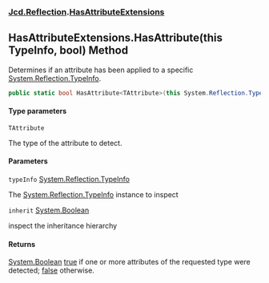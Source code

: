### [Jcd.Reflection](Jcd.Reflection.md 'Jcd.Reflection').[HasAttributeExtensions](HasAttributeExtensions.md 'Jcd.Reflection.HasAttributeExtensions')

## HasAttributeExtensions.HasAttribute<TAttribute>(this TypeInfo, bool) Method

Determines if an attribute has been applied to a specific [System.Reflection.TypeInfo](https://docs.microsoft.com/en-us/dotnet/api/System.Reflection.TypeInfo 'System.Reflection.TypeInfo').

```csharp
public static bool HasAttribute<TAttribute>(this System.Reflection.TypeInfo typeInfo, bool inherit=false);
```
#### Type parameters

<a name='Jcd.Reflection.HasAttributeExtensions.HasAttribute_TAttribute_(thisSystem.Reflection.TypeInfo,bool).TAttribute'></a>

`TAttribute`

The type of the attribute to detect.
#### Parameters

<a name='Jcd.Reflection.HasAttributeExtensions.HasAttribute_TAttribute_(thisSystem.Reflection.TypeInfo,bool).typeInfo'></a>

`typeInfo` [System.Reflection.TypeInfo](https://docs.microsoft.com/en-us/dotnet/api/System.Reflection.TypeInfo 'System.Reflection.TypeInfo')

The [System.Reflection.TypeInfo](https://docs.microsoft.com/en-us/dotnet/api/System.Reflection.TypeInfo 'System.Reflection.TypeInfo') instance to inspect

<a name='Jcd.Reflection.HasAttributeExtensions.HasAttribute_TAttribute_(thisSystem.Reflection.TypeInfo,bool).inherit'></a>

`inherit` [System.Boolean](https://docs.microsoft.com/en-us/dotnet/api/System.Boolean 'System.Boolean')

inspect the inheritance hierarchy

#### Returns
[System.Boolean](https://docs.microsoft.com/en-us/dotnet/api/System.Boolean 'System.Boolean')
[true](https://docs.microsoft.com/en-us/dotnet/csharp/language-reference/builtin-types/bool 'https://docs.microsoft.com/en-us/dotnet/csharp/language-reference/builtin-types/bool') if one or more attributes of the requested type were detected;
            [false](https://docs.microsoft.com/en-us/dotnet/csharp/language-reference/builtin-types/bool 'https://docs.microsoft.com/en-us/dotnet/csharp/language-reference/builtin-types/bool') otherwise.